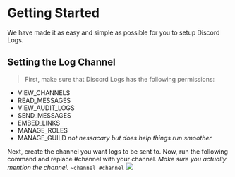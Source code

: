 # Getting Started
We have made it as easy and simple as possible for you to setup Discord Logs.
## Setting the Log Channel

> First, make sure that Discord Logs has the following permissions:
* VIEW_CHANNELS
* READ_MESSAGES
* VIEW_AUDIT_LOGS
* SEND_MESSAGES
* EMBED_LINKS
* MANAGE_ROLES
* MANAGE_GUILD *not nessacary but does help things run smoother*

Next, create the channel you want logs to be sent to.
Now, run the following command and replace #channel with your channel. *Make sure you actually mention the channel.*
```~channel #channel```
![](SmartSelect_20190821-225052_Discord.jpg)
